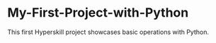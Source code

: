 # My-First-Project-with-Python

This first Hyperskill project showcases basic operations with Python.
